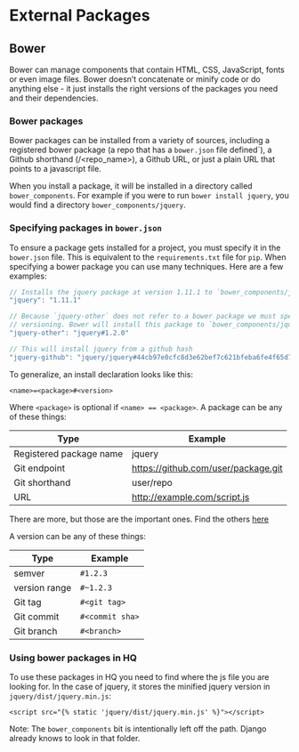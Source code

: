 # External Packages

## Bower

Bower can manage components that contain HTML, CSS, JavaScript, fonts or even image files. Bower doesn’t concatenate or minify code or do anything else - it just installs the right versions of the packages you need and their dependencies.

### Bower packages

Bower packages can be installed from a variety of sources, including a registered bower package (a repo that has a `bower.json` file defined`), a Github shorthand (<user or org>/<repo_name>), a Github URL, or just a plain URL that points to a javascript file.

When you install a package, it will be installed in a directory called `bower_components`. For example if you were to run `bower install jquery`, you would find a directory `bower_components/jquery`.

### Specifying packages in `bower.json`

To ensure a package gets installed for a project, you must specify it in the `bower.json` file. This is equivalent to the `requirements.txt` file for `pip`. When specifying a bower package you can use many techniques. Here are a few examples:

```js
// Installs the jquery package at version 1.11.1 to `bower_components/jquery`
"jquery": "1.11.1"

// Because `jquery-other` does not refer to a bower package we must specify it in the
// versioning. Bower will install this package to `bower_components/jquery-other`.
"jquery-other": "jquery#1.2.0"

// This will install jquery from a github hash
"jquery-github": "jquery/jquery#44cb97e0cfc8d3e62bef7c621bfeba6fe4f65d7c"

```

To generalize, an install declaration looks like this:
```
<name>=<package>#<version>
```
Where `<package>` is optional if `<name> == <package>`. A package can be any of these things:


| Type | Example |
|---|---|
| Registered package name | jquery |
| Git endpoint | https://github.com/user/package.git |
| Git shorthand | user/repo |
| URL | http://example.com/script.js |

There are more, but those are the important ones. Find the others [here](http://bower.io/docs/api/#install)

A version can be any of these things:

| Type | Example |
|---|---|
| semver | `#1.2.3` |
| version range | `#~1.2.3` |
| Git tag | `#<git tag>` |
| Git commit | `#<commit sha>` |
| Git branch | `#<branch>` |

### Using bower packages in HQ

To use these packages in HQ you need to find where the js file you are looking for. In the case of jquery, it stores the minified jquery version in `jquery/dist/jquery.min.js`:

```
<script src="{% static 'jquery/dist/jquery.min.js' %}"></script>
```

Note: The `bower_components` bit is intentionally left off the path. Django already knows to look in that folder.
